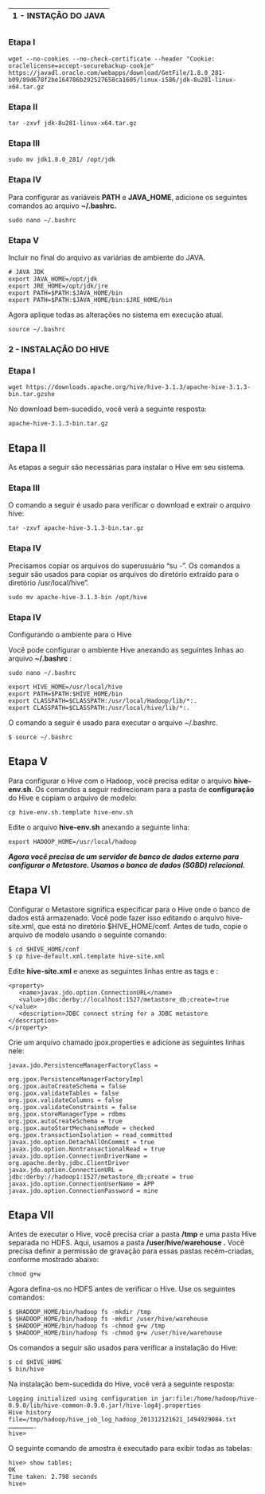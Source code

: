 | 1 - INSTAÇÃO DO JAVA |
| -------------------- |

## 

### Etapa I

```shell
wget --no-cookies --no-check-certificate --header "Cookie: oraclelicense=accept-securebackup-cookie" https://javadl.oracle.com/webapps/download/GetFile/1.8.0_281-b09/89d678f2be164786b292527658ca1605/linux-i586/jdk-8u281-linux-x64.tar.gz
```

### Etapa II

```shell
tar -zxvf jdk-8u281-linux-x64.tar.gz
```

### Etapa III

```shell
sudo mv jdk1.8.0_281/ /opt/jdk
```

### Etapa IV

Para configurar as variáveis **PATH** e **JAVA_HOME**, adicione os seguintes comandos ao arquivo **~/.bashrc.**

```shell
sudo nano ~/.bashrc
```

### Etapa V

Incluir no final do arquivo as variárias de ambiente do JAVA.

```SHELL
# JAVA JDK
export JAVA_HOME=/opt/jdk
export JRE_HOME=/opt/jdk/jre
export PATH=$PATH:$JAVA_HOME/bin
export PATH=$PATH:$JAVA_HOME/bin:$JRE_HOME/bin
```

Agora aplique todas as alterações no sistema em execução atual.

```shell
source ~/.bashrc
```

### 2 - INSTALAÇÃO DO HIVE

### **Etapa I**

```SHELL
wget https://downloads.apache.org/hive/hive-3.1.3/apache-hive-3.1.3-bin.tar.gzshe
```

No download bem-sucedido, você verá a seguinte resposta:

```shell
apache-hive-3.1.3-bin.tar.gz
```

## Etapa II

As etapas a seguir são necessárias para instalar o Hive em seu sistema.

### Etapa III

O comando a seguir é usado para verificar o download e extrair o arquivo hive:

```shell
tar -zxvf apache-hive-3.1.3-bin.tar.gz
```

### Etapa IV

Precisamos copiar os arquivos do superusuário “su -”. Os comandos a seguir são usados para copiar os arquivos do diretório extraído para o diretório /usr/local/hive”.

```shell
sudo mv apache-hive-3.1.3-bin /opt/hive
```

### Etapa IV 

Configurando o ambiente para o Hive

Você pode configurar o ambiente Hive anexando as seguintes linhas ao arquivo **~/.bashrc** :

```shell
sudo nano ~/.bashrc
```

```shell
export HIVE_HOME=/usr/local/hive
export PATH=$PATH:$HIVE_HOME/bin
export CLASSPATH=$CLASSPATH:/usr/local/Hadoop/lib/*:.
export CLASSPATH=$CLASSPATH:/usr/local/hive/lib/*:.
```

O comando a seguir é usado para executar o arquivo ~/.bashrc.

```shell
$ source ~/.bashrc
```

## Etapa V

Para configurar o Hive com o Hadoop, você precisa editar o arquivo **hive-env.sh**. Os comandos a seguir redirecionam para a pasta de **configuração** do Hive e copiam o arquivo de modelo:

```shell
cp hive-env.sh.template hive-env.sh
```

Edite o arquivo **hive-env.sh** anexando a seguinte linha:

```shell
export HADOOP_HOME=/usr/local/hadoop
```

 

***Agora você precisa de um servidor de banco de dados externo para configurar o Metastore. Usamos o banco de dados (SGBD) relacional.***



## Etapa VI

Configurar o Metastore significa especificar para o Hive onde o banco de dados está armazenado. Você pode fazer isso editando o arquivo hive-site.xml, que está no diretório $HIVE_HOME/conf. Antes de tudo, copie o arquivo de modelo usando o seguinte comando:

```
$ cd $HIVE_HOME/conf
$ cp hive-default.xml.template hive-site.xml
```

Edite **hive-site.xml** e anexe as seguintes linhas entre as tags <configuration> e </configuration>:

```
<property>
   <name>javax.jdo.option.ConnectionURL</name>
   <value>jdbc:derby://localhost:1527/metastore_db;create=true </value>
   <description>JDBC connect string for a JDBC metastore </description>
</property>
```

Crie um arquivo chamado jpox.properties e adicione as seguintes linhas nele:

```
javax.jdo.PersistenceManagerFactoryClass =

org.jpox.PersistenceManagerFactoryImpl
org.jpox.autoCreateSchema = false
org.jpox.validateTables = false
org.jpox.validateColumns = false
org.jpox.validateConstraints = false
org.jpox.storeManagerType = rdbms
org.jpox.autoCreateSchema = true
org.jpox.autoStartMechanismMode = checked
org.jpox.transactionIsolation = read_committed
javax.jdo.option.DetachAllOnCommit = true
javax.jdo.option.NontransactionalRead = true
javax.jdo.option.ConnectionDriverName = org.apache.derby.jdbc.ClientDriver
javax.jdo.option.ConnectionURL = jdbc:derby://hadoop1:1527/metastore_db;create = true
javax.jdo.option.ConnectionUserName = APP
javax.jdo.option.ConnectionPassword = mine
```

## Etapa VII 

Antes de executar o Hive, você precisa criar a pasta **/tmp** e uma pasta Hive separada no HDFS. Aqui, usamos a pasta **/user/hive/warehouse .** Você precisa definir a permissão de gravação para essas pastas recém-criadas, conforme mostrado abaixo:

```
chmod g+w
```

Agora defina-os no HDFS antes de verificar o Hive. Use os seguintes comandos:

```
$ $HADOOP_HOME/bin/hadoop fs -mkdir /tmp 
$ $HADOOP_HOME/bin/hadoop fs -mkdir /user/hive/warehouse
$ $HADOOP_HOME/bin/hadoop fs -chmod g+w /tmp 
$ $HADOOP_HOME/bin/hadoop fs -chmod g+w /user/hive/warehouse
```

Os comandos a seguir são usados para verificar a instalação do Hive:

```
$ cd $HIVE_HOME
$ bin/hive
```

Na instalação bem-sucedida do Hive, você verá a seguinte resposta:

```
Logging initialized using configuration in jar:file:/home/hadoop/hive-0.9.0/lib/hive-common-0.9.0.jar!/hive-log4j.properties 
Hive history file=/tmp/hadoop/hive_job_log_hadoop_201312121621_1494929084.txt
………………….
hive>
```

O seguinte comando de amostra é executado para exibir todas as tabelas:

```
hive> show tables; 
OK 
Time taken: 2.798 seconds 
hive>
```
